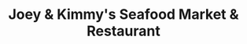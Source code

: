---
title: "Joey & Kimmy's Seafood Market & Restaurant"
url: /vero-beach/joey-und-kimmys-seafood-market-und-restaurant/
shop: Fisch
---